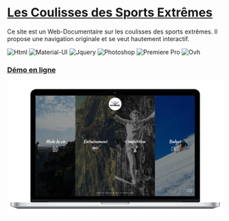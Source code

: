 # [Les Coulisses des Sports Extrêmes](https://webdoc.crewcore.fr)

Ce site est un Web-Documentaire sur les coulisses des sports extrêmes. Il propose une navigation originale et se veut hautement interactif.

![Html](https://img.shields.io/badge/-HTML-4a4a4a?&logo=HTML5)
![Material-UI](https://img.shields.io/badge/-Css-4a4a4a?&logo=CSS3)
![Jquery](https://img.shields.io/badge/-Jquery-4a4a4a?&logo=Jquery)
![Photoshop](https://img.shields.io/badge/-Photoshop-4a4a4a?&logo=Adobe%20Photoshop)
![Premiere Pro](https://img.shields.io/badge/-Premiere%20Pro-4a4a4a?&logo=Adobe%20Premiere%20Pro)
![Ovh](https://img.shields.io/badge/-OVH-4a4a4a?&logo=OVH)
 
### [Démo en ligne](https://webdoc.crewcore.fr)

<a href="https://webdoc.crewcore.fr">
 <p align="center">
   <img src="https://github.com/remi-mnr/Portfolio/blob/main/public/static/images/webdoc_pc-min.png" width="700" />
 </p>
</a>